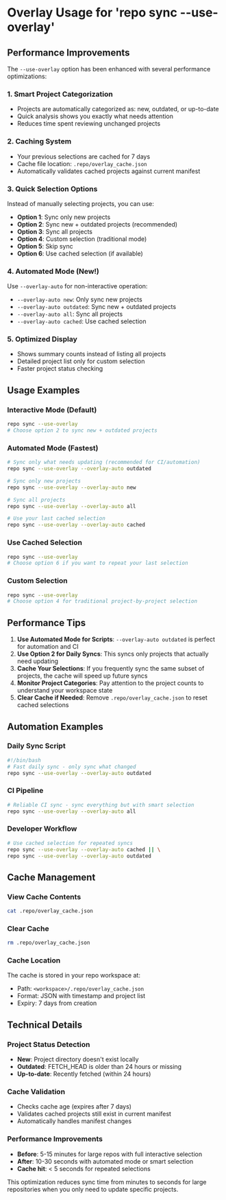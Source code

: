 # Overlay Usage for 'repo sync --use-overlay'

## Performance Improvements

The `--use-overlay` option has been enhanced with several performance optimizations:

### 1. **Smart Project Categorization**
- Projects are automatically categorized as: new, outdated, or up-to-date
- Quick analysis shows you exactly what needs attention
- Reduces time spent reviewing unchanged projects

### 2. **Caching System**
- Your previous selections are cached for 7 days
- Cache file location: `.repo/overlay_cache.json`
- Automatically validates cached projects against current manifest

### 3. **Quick Selection Options**
Instead of manually selecting projects, you can use:
- **Option 1**: Sync only new projects
- **Option 2**: Sync new + outdated projects (recommended)
- **Option 3**: Sync all projects
- **Option 4**: Custom selection (traditional mode)
- **Option 5**: Skip sync
- **Option 6**: Use cached selection (if available)

### 4. **Automated Mode (New!)**
Use `--overlay-auto` for non-interactive operation:
- `--overlay-auto new`: Only sync new projects
- `--overlay-auto outdated`: Sync new + outdated projects
- `--overlay-auto all`: Sync all projects
- `--overlay-auto cached`: Use cached selection

### 5. **Optimized Display**
- Shows summary counts instead of listing all projects
- Detailed project list only for custom selection
- Faster project status checking

## Usage Examples

### Interactive Mode (Default)
```bash
repo sync --use-overlay
# Choose option 2 to sync new + outdated projects
```

### Automated Mode (Fastest)
```bash
# Sync only what needs updating (recommended for CI/automation)
repo sync --use-overlay --overlay-auto outdated

# Sync only new projects
repo sync --use-overlay --overlay-auto new

# Sync all projects
repo sync --use-overlay --overlay-auto all

# Use your last cached selection
repo sync --use-overlay --overlay-auto cached
```

### Use Cached Selection
```bash
repo sync --use-overlay
# Choose option 6 if you want to repeat your last selection
```

### Custom Selection
```bash
repo sync --use-overlay
# Choose option 4 for traditional project-by-project selection
```

## Performance Tips

1. **Use Automated Mode for Scripts**: `--overlay-auto outdated` is perfect for automation and CI
2. **Use Option 2 for Daily Syncs**: This syncs only projects that actually need updating
3. **Cache Your Selections**: If you frequently sync the same subset of projects, the cache will speed up future syncs
4. **Monitor Project Categories**: Pay attention to the project counts to understand your workspace state
5. **Clear Cache if Needed**: Remove `.repo/overlay_cache.json` to reset cached selections

## Automation Examples

### Daily Sync Script
```bash
#!/bin/bash
# Fast daily sync - only sync what changed
repo sync --use-overlay --overlay-auto outdated
```

### CI Pipeline
```bash
# Reliable CI sync - sync everything but with smart selection
repo sync --use-overlay --overlay-auto all
```

### Developer Workflow
```bash
# Use cached selection for repeated syncs
repo sync --use-overlay --overlay-auto cached || \
repo sync --use-overlay --overlay-auto outdated
```

## Cache Management

### View Cache Contents
```bash
cat .repo/overlay_cache.json
```

### Clear Cache
```bash
rm .repo/overlay_cache.json
```

### Cache Location
The cache is stored in your repo workspace at:
- Path: `<workspace>/.repo/overlay_cache.json`
- Format: JSON with timestamp and project list
- Expiry: 7 days from creation

## Technical Details

### Project Status Detection
- **New**: Project directory doesn't exist locally
- **Outdated**: FETCH_HEAD is older than 24 hours or missing
- **Up-to-date**: Recently fetched (within 24 hours)

### Cache Validation
- Checks cache age (expires after 7 days)
- Validates cached projects still exist in current manifest
- Automatically handles manifest changes

### Performance Improvements
- **Before**: 5-15 minutes for large repos with full interactive selection
- **After**: 10-30 seconds with automated mode or smart selection
- **Cache hit**: < 5 seconds for repeated selections

This optimization reduces sync time from minutes to seconds for large repositories when you only need to update specific projects.
